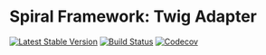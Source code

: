 # Spiral Framework: Twig Adapter
[![Latest Stable Version](https://poser.pugx.org/spiral/twig/version)](https://packagist.org/packages/spiral/twig-module)
[![Build Status](https://travis-ci.org/spiral/twig-module.svg?branch=master)](https://travis-ci.org/spiral/twig-module)
[![Codecov](https://codecov.io/gh/spiral/twig-module/branch/master/graph/badge.svg)](https://codecov.io/gh/spiral/twig-module/)
